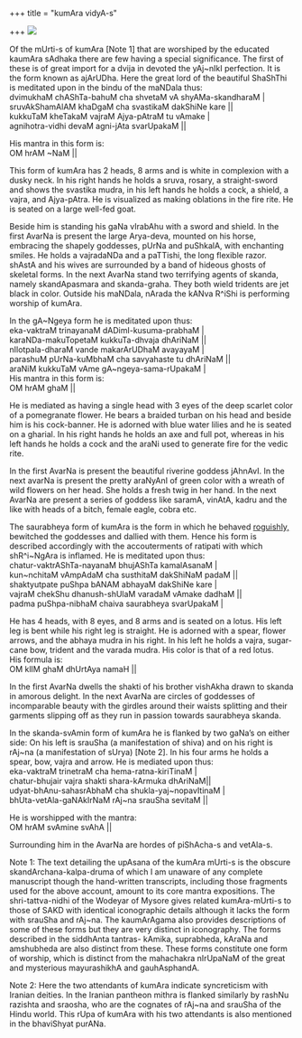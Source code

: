 +++
title = "kumAra vidyA-s"

+++
[![](https://i2.wp.com/photos1.blogger.com/blogger2/6438/855/320/kumara_tryakSharI.1.png)](http://photos1.blogger.com/blogger2/6438/855/1600/kumara_tryakSharI.1.png)

Of the mUrti-s of kumAra \[Note 1\] that are worshiped by the educated
kaumAra sAdhaka there are few having a special significance. The first
of these is of great import for a dvija in devoted the yAj\~nIkI
perfection. It is the form known as ajArUDha. Here the great lord of the
beautiful ShaShThi is meditated upon in the bindu of the maNDala thus:  
dvimukhaM chAShTa-bahuM cha shvetaM vA shyAMa-skandharaM |  
sruvAkShamAlAM khaDgaM cha svastikaM dakShiNe kare ||  
kukkuTaM kheTakaM vajraM Ajya-pAtraM tu vAmake |  
agnihotra-vidhi devaM agni-jAta svarUpakaM ||

His mantra in this form is:  
OM hrAM \~NaM ||

This form of kumAra has 2 heads, 8 arms and is white in complexion with
a dusky neck. In his right hands he holds a sruva, rosary, a
straight-sword and shows the svastika mudra, in his left hands he holds
a cock, a shield, a vajra, and Ajya-pAtra. He is visualized as making
oblations in the fire rite. He is seated on a large well-fed goat.

Beside him is standing his gaNa vIrabAhu with a sword and shield. In the
first AvarNa is present the large Arya-deva, mounted on his horse,
embracing the shapely goddesses, pUrNa and puShkalA, with enchanting
smiles. He holds a vajradaNDa and a paTTishi, the long flexible razor.
shAstA and his wives are surrounded by a band of hideous ghosts of
skeletal forms. In the next AvarNa stand two terrifying agents of
skanda, namely skandApasmara and skanda-graha. They both wield tridents
are jet black in color. Outside his maNDala, nArada the kANva R^iShi is
performing worship of kumAra.

In the gA\~Ngeya form he is meditated upon thus:  
eka-vaktraM trinayanaM dADimI-kusuma-prabhaM |  
karaNDa-makuTopetaM kukkuTa-dhvaja dhAriNaM ||  
nIlotpala-dharaM vande makarArUDhaM avayayaM |  
parashuM pUrNa-kuMbhaM cha savyahaste tu dhAriNaM ||  
araNiM kukkuTaM vAme gA\~ngeya-sama-rUpakaM |  
His mantra in this form is:  
OM hrAM ghaM ||

He is mediated as having a single head with 3 eyes of the deep scarlet
color of a pomegranate flower. He bears a braided turban on his head and
beside him is his cock-banner. He is adorned with blue water lilies and
he is seated on a gharial. In his right hands he holds an axe and full
pot, whereas in his left hands he holds a cock and the araNi used to
generate fire for the vedic rite.

In the first AvarNa is present the beautiful riverine goddess jAhnAvI.
In the next avarNa is present the pretty araNyAnI of green color with a
wreath of wild flowers on her head. She holds a fresh twig in her hand.
In the next AvarNa are present a series of goddess like saramA, vinAtA,
kadru and the like with heads of a bitch, female eagle, cobra etc.

The saurabheya form of kumAra is the form in which he behaved
[roguishly,](http://manollasa.blogspot.com/2004/08/roguish-karttikeya-and-wives-of-gods.html)
bewitched the goddesses and dallied with them. Hence his form is
described accordingly with the accouterments of ratipati with which
shR^i\~NgAra is inflamed. He is meditated upon thus:  
chatur-vaktrAShTa-nayanaM bhujAShTa kamalAsanaM |  
kun\~nchitaM vAmpAdaM cha susthitaM dakShiNaM padaM ||  
shaktyutpate puShpa bANAM abhayaM dakShiNe kare |  
vajraM chekShu dhanush-shUlaM varadaM vAmake dadhaM ||  
padma puShpa-nibhaM chaiva saurabheya svarUpakaM |

He has 4 heads, with 8 eyes, and 8 arms and is seated on a lotus. His
left leg is bent while his right leg is straight. He is adorned with a
spear, flower arrows, and the abhaya mudra in his right. In his left he
holds a vajra, sugar-cane bow, trident and the varada mudra. His color
is that of a red lotus.  
His formula is:  
OM klIM ghaM dhUrtAya namaH ||

In the first AvarNa dwells the shakti of his brother vishAkha drawn to
skanda in amorous delight. In the next AvarNa are circles of goddesses
of incomparable beauty with the girdles around their waists splitting
and their garments slipping off as they run in passion towards
saurabheya skanda.

In the skanda-svAmin form of kumAra he is flanked by two gaNa’s on
either side: On his left is srauSha (a manifestation of shiva) and on
his right is rAj\~na (a manifestation of sUrya) \[Note 2\]. In his four
arms he holds a spear, bow, vajra and arrow. He is mediated upon thus:  
eka-vaktraM trinetraM cha hema-ratna-kiriTinaM |  
chatur-bhujair vajra shakti shara-kArmuka dhAriNaM||  
udyat-bhAnu-sahasrAbhaM cha shukla-yaj\~nopavItinaM |  
bhUta-vetAla-gaNAkIrNaM rAj\~na srauSha sevitaM ||

He is worshipped with the mantra:  
OM hrAM svAmine svAhA ||

Surrounding him in the AvarNa are hordes of piShAcha-s and vetAla-s.

Note 1: The text detailing the upAsana of the kumAra mUrti-s is the
obscure skandArchana-kalpa-druma of which I am unaware of any complete
manuscript though the hand-written transcripts, including those
fragments used for the above account, amount to its core mantra
expositions. The shri-tattva-nidhi of the Wodeyar of Mysore gives
related kumAra-mUrti-s to those of SAKD with identical iconographic
details although it lacks the form with srauSha and rAj\~na. The
kaumArAgama also provides descriptions of some of these forms but they
are very distinct in iconography. The forms described in the siddhAnta
tantras- kAmika, suprabheda, kAraNa and amshubheda are also distinct
from these. These forms constitute one form of worship, which is
distinct from the mahachakra nIrUpaNaM of the great and mysterious
mayurashikhA and gauhAsphandA.

Note 2: Here the two attendants of kumAra indicate syncreticism with
Iranian deities. In the Iranian pantheon mithra is flanked similarly by
rashNu razishta and sraosha, who are the cognates of rAj\~na and srauSha
of the Hindu world. This rUpa of kumAra with his two attendants is also
mentioned in the bhaviShyat purANa.
